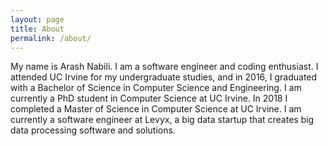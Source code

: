 ```yaml
---
layout: page
title: About
permalink: /about/
---
```


My name is Arash Nabili. I am a software engineer and coding enthusiast. I attended UC Irvine for my undergraduate studies, and in 2016, I graduated with a Bachelor of Science in Computer Science and Engineering. I am currently a PhD student in Computer Science at UC Irvine. In 2018 I completed a Master of Science in Computer Science at UC Irvine. I am currently a software engineer at Levyx, a big data startup that creates big data processing software and solutions.
